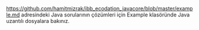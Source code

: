 https://github.com/hamitmizrak/ibb_ecodation_javacore/blob/master/example.md adresindeki Java sorularının çözümleri için Example klasöründe Java uzantılı dosyalara bakınız.
